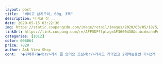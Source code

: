 ```yaml
---
layout: post 
title:  "비비고 삼치구이, 60g, 3팩" 
description: 비비고 삼 ..
date: 2020-05-15 03:22:36 
img: https://static.coupangcdn.com/image/retail/images/2020/03/05/18/5/b8fb596c-f165-4971-9120-2670dc87b10a.jpg 
linkUrl: https://link.coupang.com/re/AFFSDP?lptag=AF3600438&subid=ahnPublicAsk&pageKey=1322476284&itemId=2343903771&vendorItemId=70340462022&traceid=V0-113-0c337fed7dbf3f63 
categories: [1012] 
color: 006064 
price: 7820 
author: Ask View Shop 
cont:  "●구매후기●<br/>가시 좀 있어요 조심<br/>가시도 거의없고 2개먹는동안 가시2개 발견했어요<br/>간이 안되어 있어서 간장소스로 먹었어요<br/>고등어는 완전 촉촉하고 부드러워서 딸이 잘 먹어요<br/>고등어는 큰가시가 몇개 있어서 빼내고 먹었어요삼치는 가시 없었어요ㅎ<br/>근데 두번째먹은건 가시0<br/>길다란 구이가 고등어 이고 삼각형모양이 삼치예요<br/>다른 생선도 구매해봐야겠어요<br/>덕분에 간편하게 영양가좋은 삼치구이를 먹었네요<br/>도착하자마자 뜯어서 에어후라이에 200도하고 3분간 껍질부분으로 굽고 2분간 살부분으로 구웠어요<br/>맛은 잘 모르겠어요<br/>맛있게 한 끼 먹었어요<br/>복불복??<br/>비비고 만드신분 정말 상드려야 합니다 노벨상정도는 받으셔 되겠어요<br/>비비고 진짜 없으면 정말 어떻게 사나싶어요<br/>삼치 첨 먹어봐서 ㅋㅋㅋㅋㅋㅋㅋㅋ<br/>삼치구이가 가장 맛있다는 지인말을 듣고 시켰는데 또 시킬겁니다 저에게 훌륭한 밥상을 만들어주셔서 너무 감사합니다 참고로 와사비와 간장에 찍어드셔도 너무 좋습니다 !<br/>삼치는 굽고 시간이 지나니 약간 굳어서 단단해지네요ㅎ<br/>아이가 생선을 너무 좋아하는데 전자렌지에 1분만 돌리면 바로 구운 생선구이가 되네요<br/>오호정말 열어볼때 약간이고 구울때는 냄새 없어요ㅎㅎ좋아라<br/>잘 안없어지는 생선냄새로부터 해방! 가스렌지앞에 서있어야 하는 불편함도 해방!<br/>집에 생선 구운 냄새가 나는걸 극혐하는지라.<br/>.<br/>냄새안난다고 해서 구매해봤어요<br/>편해요 냄새도 안나서 좋고<br/>" 
---
```

